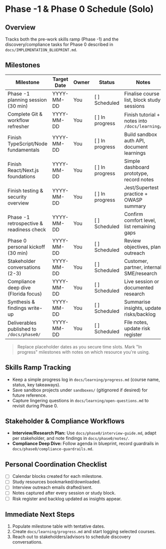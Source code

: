 # Phase -1 & Phase 0 Schedule (Solo)

## Overview
Tracks both the pre-work skills ramp (Phase -1) and the discovery/compliance tasks for Phase 0 described in `docs/IMPLEMENTATION_BLUEPRINT.md`.

## Milestones
| Milestone | Target Date | Owner | Status | Notes |
| --- | --- | --- | --- | --- |
| Phase -1 planning session (30 min) | YYYY-MM-DD | You | [ ] Scheduled | Finalise course list, block study sessions |
| Complete Git & workflow refresher | YYYY-MM-DD | You | [ ] In progress | Finish tutorial + notes into `/docs/learning/` |
| Finish TypeScript/Node fundamentals | YYYY-MM-DD | You | [ ] In progress | Build sandbox auth API, document learnings |
| Finish React/Next.js foundations | YYYY-MM-DD | You | [ ] In progress | Simple dashboard prototype, record notes |
| Finish testing & security overview | YYYY-MM-DD | You | [ ] In progress | Jest/Supertest practice + OWASP summary |
| Phase -1 retrospective & readiness check | YYYY-MM-DD | You | [ ] Scheduled | Confirm comfort level, list remaining gaps |
| Phase 0 personal kickoff (30 min) | YYYY-MM-DD | You | [ ] Scheduled | Review objectives, plan outreach |
| Stakeholder conversations (2-3) | YYYY-MM-DD | You | [ ] Scheduled | Customer, partner, internal SME/research |
| Compliance deep dive (Florida focus) | YYYY-MM-DD | You | [ ] Scheduled | Live session or documented research |
| Synthesis & findings write-up | YYYY-MM-DD | You | [ ] Scheduled | Summarise insights, update risks/backlog |
| Deliverables published to `/docs/phase0/` | YYYY-MM-DD | You | [ ] Scheduled | File notes, update risk register |

> Replace placeholder dates as you secure time slots. Mark "In progress" milestones with notes on which resource you're using.

## Skills Ramp Tracking
- Keep a simple progress log in `docs/learning/progress.md` (course name, status, key takeaways).
- Save sandbox projects under `sandboxes/` (gitignored if desired) for future reference.
- Capture lingering questions in `docs/learning/open-questions.md` to revisit during Phase 0.

## Stakeholder & Compliance Workflows
- **Interview/Research Plan:** Use `docs/phase0/interview-guide.md`, adapt per stakeholder, and note findings in `docs/phase0/notes/`.
- **Compliance Deep Dive:** Follow agenda in blueprint, record guardrails in `docs/phase0/compliance-guardrails.md`.

## Personal Coordination Checklist
- [ ] Calendar blocks created for each milestone.
- [ ] Study resources bookmarked/downloaded.
- [ ] Interview outreach emails drafted/sent.
- [ ] Notes captured after every session or study block.
- [ ] Risk register and backlog updated as insights appear.

## Immediate Next Steps
1. Populate milestone table with tentative dates.
2. Create `docs/learning/progress.md` and start logging selected courses.
3. Reach out to stakeholders/advisors to schedule discovery conversations.
